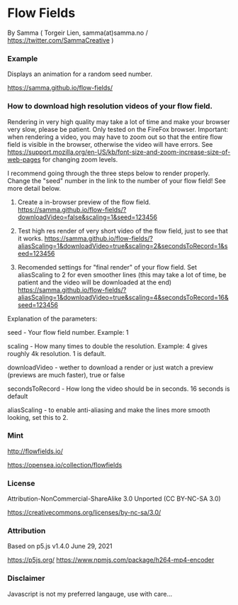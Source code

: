 # Flow Fields
By Samma ( Torgeir Lien, samma(at)samma.no / https://twitter.com/SammaCreative )

### Example

Displays an animation for a random seed number.

https://samma.github.io/flow-fields/

### How to download high resolution videos of your flow field. 

Rendering in very high quality may take a lot of time and make your browser very slow, please be patient. Only tested on the FireFox browser.
Important: when rendering a video, you may have to zoom out so that the entire flow field is visible in the browser, otherwise the video will have errors. See https://support.mozilla.org/en-US/kb/font-size-and-zoom-increase-size-of-web-pages for changing zoom levels. 

I recommend going through the three steps below to render properly. Change the "seed" number in the link to the number of your flow field! See more detail below. 

1. Create a in-browser preview of the flow field.
https://samma.github.io/flow-fields/?downloadVideo=false&scaling=1&seed=123456

2. Test high res render of very short video of the flow field, just to see that it works.
https://samma.github.io/flow-fields/?aliasScaling=1&downloadVideo=true&scaling=2&secondsToRecord=1&seed=123456

3. Recomended settings for "final render" of your flow field. Set aliasScaling to 2 for even smoother lines (this may take a lot of time, be patient and the video will be downloaded at the end)
https://samma.github.io/flow-fields/?aliasScaling=1&downloadVideo=true&scaling=4&secondsToRecord=16&seed=123456

Explanation of the parameters:

seed - Your flow field number. Example: 1

scaling - How many times to double the resolution. Example: 4 gives roughly 4k resolution. 1 is default.

downloadVideo - wether to download a render or just watch a preview (previews are much faster), true or false

secondsToRecord - How long the video should be in seconds. 16 seconds is default

aliasScaling - to enable anti-aliasing and make the lines more smooth looking, set this to 2. 

### Mint

http://flowfields.io/

https://opensea.io/collection/flowfields

### License 

Attribution-NonCommercial-ShareAlike 3.0 Unported (CC BY-NC-SA 3.0) 

https://creativecommons.org/licenses/by-nc-sa/3.0/

### Attribution

Based on p5.js v1.4.0 June 29, 2021

https://p5js.org/
https://www.npmjs.com/package/h264-mp4-encoder

### Disclaimer

Javascript is not my preferred langauge, use with care... 
